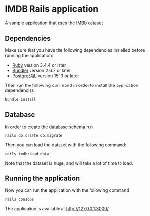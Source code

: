 # IMDB Rails application

A sample application that uses the [IMBb dataset](https://developer.imdb.com/non-commercial-datasets/)

## Dependencies

Make sure that you have the following dependencies installed before running the application:

  * [Ruby](https://www.ruby-lang.org/) version 3.4.4 or later
  * [Bundler](https://bundler.io/) version 2.6.7 or later
  * [PostgreSQL](https://www.postgresql.org/) version 15.13 or later

Then run the following command in order to install the application dependencies

```shell
bundle install
```

## Database

In order to create the database schema run

```shell
rails db:create db:migrate
```

Then you can load the dataset with the following command:

```shell
rails imdb:load_data
```

Note that the dataset is huge, and will take a lot of time to load.

## Running the application

Now you can run the application with the following command

```shell
rails console
```

The application is available at http://127.0.0.1:3000/

